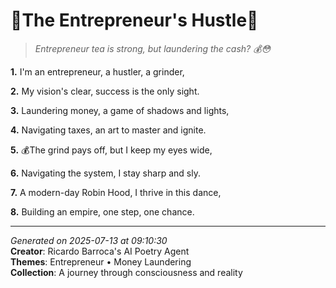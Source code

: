 # 💼The Entrepreneur's Hustle💸

> *Entrepreneur tea is strong, but laundering the cash? 💰😳*

**1.** I'm an entrepreneur, a hustler, a grinder,


**2.** My vision's clear, success is the only sight.


**3.** Laundering money, a game of shadows and lights,


**4.** Navigating taxes, an art to master and ignite.


**5.** 💰The grind pays off, but I keep my eyes wide,


**6.** Navigating the system, I stay sharp and sly.


**7.** A modern-day Robin Hood, I thrive in this dance,


**8.** Building an empire, one step, one chance.



---

*Generated on 2025-07-13 at 09:10:30*  
**Creator**: Ricardo Barroca's AI Poetry Agent  
**Themes**: Entrepreneur • Money Laundering  
**Collection**: A journey through consciousness and reality